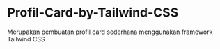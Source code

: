 # Profil-Card-by-Tailwind-CSS
Merupakan pembuatan profil card sederhana menggunakan framework Tailwind CSS
